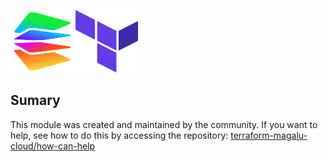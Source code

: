 <img title="a title" alt="Logo da magalu cloud" src="https://raw.githubusercontent.com/terraform-magalu-cloud/.github/61d26ff88c3d74c97d46c0957afd36894b8bbed1/profile/img/magalu.png" width="100" height="100">  <img title="a title" alt="Logo do terraform" src="https://raw.githubusercontent.com/terraform-magalu-cloud/.github/61d26ff88c3d74c97d46c0957afd36894b8bbed1/profile/img/terraform.png" width="100" height="100">


## Sumary
This module was created and maintained by the community. If you want to help, see how to do this by accessing the repository:
[terraform-magalu-cloud/how-can-help](https://github.com/terraform-magalu-cloud/how-can-help)
